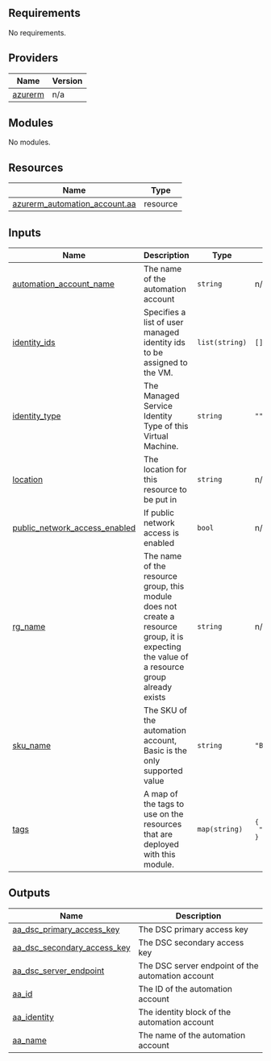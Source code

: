 ## Requirements

No requirements.

## Providers

| Name | Version |
|------|---------|
| <a name="provider_azurerm"></a> [azurerm](#provider\_azurerm) | n/a |

## Modules

No modules.

## Resources

| Name | Type |
|------|------|
| [azurerm_automation_account.aa](https://registry.terraform.io/providers/hashicorp/azurerm/latest/docs/resources/automation_account) | resource |

## Inputs

| Name | Description | Type | Default | Required |
|------|-------------|------|---------|:--------:|
| <a name="input_automation_account_name"></a> [automation\_account\_name](#input\_automation\_account\_name) | The name of the automation account | `string` | n/a | yes |
| <a name="input_identity_ids"></a> [identity\_ids](#input\_identity\_ids) | Specifies a list of user managed identity ids to be assigned to the VM. | `list(string)` | `[]` | no |
| <a name="input_identity_type"></a> [identity\_type](#input\_identity\_type) | The Managed Service Identity Type of this Virtual Machine. | `string` | `""` | no |
| <a name="input_location"></a> [location](#input\_location) | The location for this resource to be put in | `string` | n/a | yes |
| <a name="input_public_network_access_enabled"></a> [public\_network\_access\_enabled](#input\_public\_network\_access\_enabled) | If public network access is enabled | `bool` | n/a | yes |
| <a name="input_rg_name"></a> [rg\_name](#input\_rg\_name) | The name of the resource group, this module does not create a resource group, it is expecting the value of a resource group already exists | `string` | n/a | yes |
| <a name="input_sku_name"></a> [sku\_name](#input\_sku\_name) | The SKU of the automation account, Basic is the only supported value | `string` | `"Basic"` | no |
| <a name="input_tags"></a> [tags](#input\_tags) | A map of the tags to use on the resources that are deployed with this module. | `map(string)` | <pre>{<br>  "source": "terraform"<br>}</pre> | no |

## Outputs

| Name | Description |
|------|-------------|
| <a name="output_aa_dsc_primary_access_key"></a> [aa\_dsc\_primary\_access\_key](#output\_aa\_dsc\_primary\_access\_key) | The DSC primary access key |
| <a name="output_aa_dsc_secondary_access_key"></a> [aa\_dsc\_secondary\_access\_key](#output\_aa\_dsc\_secondary\_access\_key) | The DSC secondary access key |
| <a name="output_aa_dsc_server_endpoint"></a> [aa\_dsc\_server\_endpoint](#output\_aa\_dsc\_server\_endpoint) | The DSC server endpoint of the automation account |
| <a name="output_aa_id"></a> [aa\_id](#output\_aa\_id) | The ID of the automation account |
| <a name="output_aa_identity"></a> [aa\_identity](#output\_aa\_identity) | The identity block of the automation account |
| <a name="output_aa_name"></a> [aa\_name](#output\_aa\_name) | The name of the automation account |
